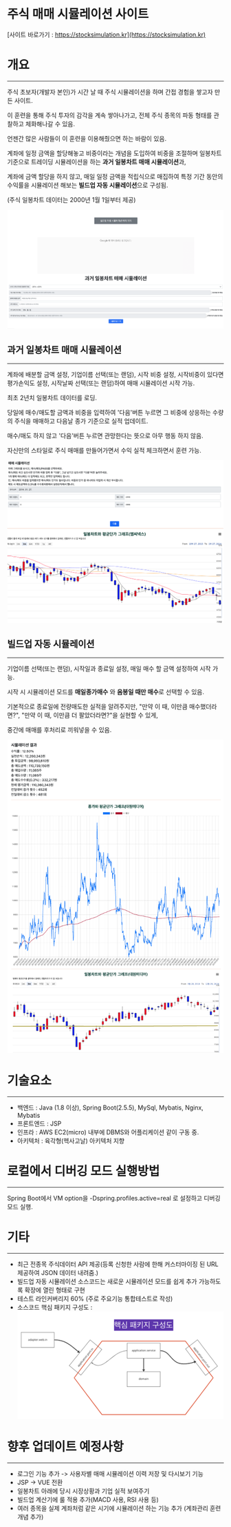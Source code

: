# 주식 매매 시뮬레이션 사이트
[사이트 바로가기 : https://stocksimulation.kr](https://stocksimulation.kr)




# 개요
----------------
주식 초보자(개발자 본인)가 시간 날 때 주식 시뮬레이션을 하며 간접 경험을 쌓고자 만든 사이트.

이 훈련을 통해 주식 투자의 감각을 계속 쌓아나가고, 전체 주식 종목의 파동 형태를 관찰하고 체화해나갈 수 있음.

언젠간 많은 사람들이 이 훈련을 이용해줬으면 하는 바람이 있음.



계좌에 일정 금액을 할당해놓고 비중이라는 개념을 도입하여 비중을 조절하며 일봉차트 기준으로 트레이딩 시뮬레이션을 하는 **과거 일봉차트 매매 시뮬레이션**과,

계좌에 금액 할당을 하지 않고, 매일 일정 금액을 적립식으로 매집하여 특정 기간 동안의 수익률을 시뮬레이션 해보는 **빌드업 자동 시뮬레이션**으로 구성됨.

(주식 일봉차트 데이터는 2000년 1월 1일부터 제공)

![시뮬레이션 메인화면](src/main/resources/static/images/overview.png)

## 과거 일봉차트 매매 시뮬레이션
----------------
계좌에 배분할 금액 설정, 기업이름 선택(또는 랜덤), 시작 비중 설정, 시작비중이 있다면 평가손익도 설정, 시작날짜 선택(또는 랜덤)하여 매매 시뮬레이션 시작 가능.

최초 2년치 일봉차트 데이터를 로딩.

당일에 매수/매도할 금액과 비중을 입력하여 '다음'버튼 누르면 그 비중에 상응하는 수량의 주식을 매매하고 다음날 종가 기준으로 실적 업데이트.

매수/매도 하지 않고 '다음'버튼 누르면 관망한다는 뜻으로 아무 행동 하지 않음.

자신만의 스타일로 주식 매매를 만들어가면서 수익 실적 체크하면서 훈련 가능.

![일봉차트 매매 시뮬레이션](src/main/resources/static/images/dailyDealCapture.png)


## 빌드업 자동 시뮬레이션
----------------
기업이름 선택(또는 랜덤), 시작일과 종료일 설정, 매일 매수 할 금액 설정하여 시작 가능.

시작 시 시뮬레이션 모드를 **매일종가매수** 와 **음봉일 때만 매수**로 선택할 수 있음.

기본적으로 종료일에 전량매도한 실적을 알려주지만, "만약 이 때, 이만큼 매수했더라면?", "만약 이 때, 이만큼 더 팔았더라면?"을 실현할 수 있게,

중간에 매매를 후처리로 끼워넣을 수 있음.

![빌드업 매매 시뮬레이션](src/main/resources/static/images/builupCapture.png)


# 기술요소
----------------
* 백엔드 : Java (1.8 이상), Spring Boot(2.5.5), MySql, Mybatis, Nginx, Mybatis
* 프론트엔드 : JSP
* 인프라 : AWS EC2(micro) 내부에 DBMS와 어플리케이션 같이 구동 중. 
* 아키텍처 : 육각형(헥사고날) 아키텍처 지향

# 로컬에서 디버깅 모드 실행방법
-----------------
Spring Boot에서 VM option을 -Dspring.profiles.active=real 로 설정하고 디버깅 모드 실행.


# 기타
----------------
* 최근 전종목 주식데이터 API 제공(등록 신청한 사람에 한해 커스터마이징 된 URL 제공하여 JSON 데이터 내려줌.)
* 빌드업 자동 시뮬레이션 소스코드는 새로운 시뮬레이션 모드를 쉽게 추가 가능하도록 확장에 열린 형태로 구현
* 테스트 라인커버리지 60% (주로 주요기능 통합테스트로 작성)
* 소스코드 핵심 패키지 구성도 : 
![핵심 패키지 구성](src/main/resources/static/images/pakages.png)

# 향후 업데이트 예정사항
----------------
* 로그인 기능 추가 -> 사용자별 매매 시뮬레이션 이력 저장 및 다시보기 기능
* JSP -> VUE 전환
* 일봉차트 아래에 당시 시장상황과 기업 실적 보여주기
* 빌드업 계산기에 룰 적용 추가(MACD 사용, RSI 사용 등)
* 여러 종목을 실제 계좌처럼 같은 시기에 시뮬레이션 하는 기능 추가 (계좌관리 훈련 개념 추가)
